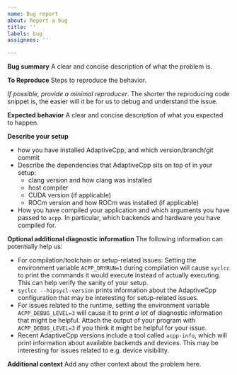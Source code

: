 ```yaml
---
name: Bug report
about: Report a bug
title: ''
labels: bug
assignees: ''

---
```


**Bug summary**
A clear and concise description of what the problem is.

**To Reproduce**
Steps to reproduce the behavior. 

_If possible, provide a minimal reproducer_. The shorter the reproducing code snippet is, the easier will it be for us to debug and understand the issue.

**Expected behavior**
A clear and concise description of what you expected to happen.

**Describe your setup**
* how you have installed AdaptiveCpp, and which version/branch/git commit
* Describe the dependencies that AdaptiveCpp sits on top of in your setup: 
   * clang version and how clang was installed
   * host compiler
   * CUDA version (if applicable)
   * ROCm version and how ROCm was installed (if applicable)
* How you have compiled your application and which arguments you have passed to `acpp`. In particular, which backends and hardware you have compiled for.


**Optional additional diagnostic information**
The following information can potentially help us:
* For compilation/toolchain or setup-related issues: Setting the environment variable `ACPP_DRYRUN=1` during compilation will cause `syclcc` to print the commands it would execute instead of actually executing. This can help verify the sanity of your setup.
* `syclcc --hipsycl-version` prints information about the AdaptiveCpp configuration that may be interesting for setup-related issues.
* For issues related to the runtime, setting the environment variable `ACPP_DEBUG_LEVEL=3` will cause it to print *a lot* of diagnostic information that might be helpful. Attach the output of your program with `ACPP_DEBUG_LEVEL=3` if you think it might be helpful for your issue.
* Recent AdaptiveCpp versions include a tool called `acpp-info`, which will print information about available backends and devices. This may be interesting for issues related to e.g. device visibility.

**Additional context**
Add any other context about the problem here.

